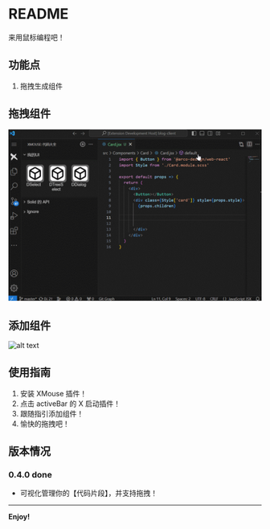 # README
来用鼠标编程吧！

## 功能点
1. 拖拽生成组件

## 拖拽组件
![alt text](XMouseStart.gif)

## 添加组件
![alt text](XMouseAdd.gif)

## 使用指南
1. 安装 XMouse 插件！
2. 点击 activeBar 的 X 启动插件！
3. 跟随指引添加组件！
4. 愉快的拖拽吧！

## 版本情况
### 0.4.0 done
* 可视化管理你的【代码片段】，并支持拖拽！

---

**Enjoy!**
